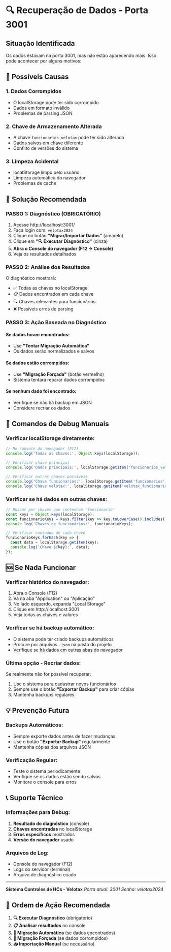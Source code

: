# 🔍 Recuperação de Dados - Porta 3001

## Situação Identificada
Os dados estavam na porta 3001, mas não estão aparecendo mais. Isso pode acontecer por alguns motivos:

## 🚨 Possíveis Causas

### 1. **Dados Corrompidos**
- O localStorage pode ter sido corrompido
- Dados em formato inválido
- Problemas de parsing JSON

### 2. **Chave de Armazenamento Alterada**
- A chave `funcionarios_velotax` pode ter sido alterada
- Dados salvos em chave diferente
- Conflito de versões do sistema

### 3. **Limpeza Acidental**
- localStorage limpo pelo usuário
- Limpeza automática do navegador
- Problemas de cache

## 🎯 Solução Recomendada

### **PASSO 1: Diagnóstico (OBRIGATÓRIO)**
1. Acesse http://localhost:3001/
2. Faça login com: `velotax2024`
3. Clique no botão **"Migrar/Importar Dados"** (amarelo)
4. Clique em **"🔍 Executar Diagnóstico"** (cinza)
5. **Abra o Console do navegador (F12 → Console)**
6. Veja os resultados detalhados

### **PASSO 2: Análise dos Resultados**
O diagnóstico mostrará:
- ✅ Todas as chaves no localStorage
- 📋 Dados encontrados em cada chave
- 🔍 Chaves relevantes para funcionários
- ❌ Possíveis erros de parsing

### **PASSO 3: Ação Baseada no Diagnóstico**

#### **Se dados foram encontrados:**
- Use **"Tentar Migração Automática"**
- Os dados serão normalizados e salvos

#### **Se dados estão corrompidos:**
- Use **"Migração Forçada"** (botão vermelho)
- Sistema tentará reparar dados corrompidos

#### **Se nenhum dado foi encontrado:**
- Verifique se não há backup em JSON
- Considere recriar os dados

## 🔧 Comandos de Debug Manuais

### **Verificar localStorage diretamente:**
```javascript
// No console do navegador (F12)
console.log('Todas as chaves:', Object.keys(localStorage));

// Verificar chave principal
console.log('Dados principais:', localStorage.getItem('funcionarios_velotax'));

// Verificar outras chaves possíveis
console.log('Chave funcionarios:', localStorage.getItem('funcionarios'));
console.log('Chave velotax:', localStorage.getItem('velotax_funcionarios'));
```

### **Verificar se há dados em outras chaves:**
```javascript
// Buscar por chaves que contenham 'funcionario'
const keys = Object.keys(localStorage);
const funcionarioKeys = keys.filter(key => key.toLowerCase().includes('funcionario'));
console.log('Chaves de funcionários:', funcionarioKeys);

// Verificar conteúdo de cada chave
funcionarioKeys.forEach(key => {
  const data = localStorage.getItem(key);
  console.log(`Chave ${key}:`, data);
});
```

## 🆘 Se Nada Funcionar

### **Verificar histórico do navegador:**
1. Abra o Console (F12)
2. Vá na aba "Application" ou "Aplicação"
3. No lado esquerdo, expanda "Local Storage"
4. Clique em http://localhost:3001
5. Veja todas as chaves e valores

### **Verificar se há backup automático:**
- O sistema pode ter criado backups automáticos
- Procure por arquivos `.json` na pasta do projeto
- Verifique se há dados em outras abas do navegador

### **Última opção - Recriar dados:**
Se realmente não for possível recuperar:
1. Use o sistema para cadastrar novos funcionários
2. Sempre use o botão **"Exportar Backup"** para criar cópias
3. Mantenha backups regulares

## 💡 Prevenção Futura

### **Backups Automáticos:**
- Sempre exporte dados antes de fazer mudanças
- Use o botão **"Exportar Backup"** regularmente
- Mantenha cópias dos arquivos JSON

### **Verificação Regular:**
- Teste o sistema periodicamente
- Verifique se os dados estão sendo salvos
- Monitore o console para erros

## 📞 Suporte Técnico

### **Informações para Debug:**
1. **Resultado do diagnóstico** (console)
2. **Chaves encontradas** no localStorage
3. **Erros específicos** mostrados
4. **Versão do navegador** usado

### **Arquivos de Log:**
- Console do navegador (F12)
- Logs do servidor (terminal)
- Arquivo de diagnóstico criado

---
**Sistema Controles de HCs - Velotax**
*Porta atual: 3001*
*Senha: velotax2024*

## 🎯 Ordem de Ação Recomendada
1. **🔍 Executar Diagnóstico** (obrigatório)
2. **📋 Analisar resultados** no console
3. **🚀 Migração Automática** (se dados encontrados)
4. **🚨 Migração Forçada** (se dados corrompidos)
5. **📥 Importação Manual** (se necessário)



